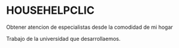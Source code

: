 # HOUSEHELPCLIC
Obtener atencion de especialistas desde la comodidad de mi hogar

Trabajo de la universidad que desarrollaemos.
